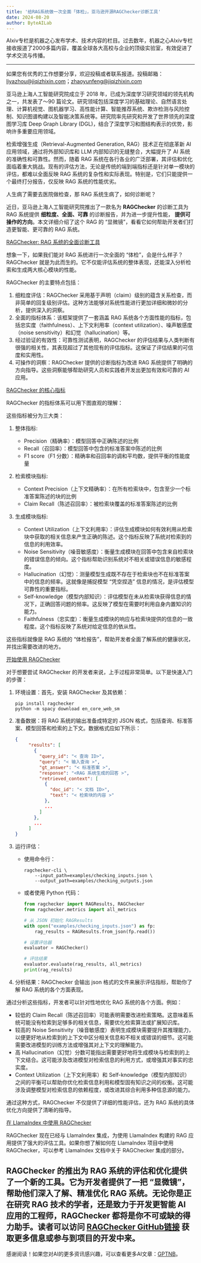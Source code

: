 ```yaml
---
title: '给RAG系统做一次全面「体检」，亚马逊开源RAGChecker诊断工具'
date: 2024-08-20
author: ByteAILab
---
```


AIxiv专栏是机器之心发布学术、技术内容的栏目。过去数年，机器之心AIxiv专栏接收报道了2000多篇内容，覆盖全球各大高校与企业的顶级实验室，有效促进了学术交流与传播。

---
如果您有优秀的工作想要分享，欢迎投稿或者联系报道。投稿邮箱：liyazhou@jiqizhixin.com；zhaoyunfeng@jiqizhixin.com

亚马逊上海人工智能研究院成立于 2018 年，已成为深度学习研究领域的领先机构之一，共发表了～90 篇论文。研究领域包括深度学习的基础理论、自然语言处理、计算机视觉、图机器学习、高性能计算、智能推荐系统、欺诈检测与风险控制、知识图谱构建以及智能决策系统等。研究院率先研究和开发了世界领先的深度图学习库 Deep Graph Library (DGL)，结合了深度学习和图结构表示的优势，影响许多重要应用领域。

检索增强生成（Retrieval-Augmented Generation, RAG）技术正在彻底革新 AI 应用领域，通过将外部知识库和 LLM 内部知识的无缝整合，大幅提升了 AI 系统的准确性和可靠性。然而，随着 RAG 系统在各行各业的广泛部署，其评估和优化面临着重大挑战。现有的评估方法，无论是传统的端到端指标还是针对单一模块的评估，都难以全面反映 RAG 系统的复杂性和实际表现。特别是，它们只能提供一个最终打分报告，仅反映 RAG 系统的性能优劣。

人生病了需要去医院做检查，那 RAG 系统生病了，如何诊断呢？

近日，亚马逊上海人工智能研究院推出了一款名为 **RAGChecker** 的诊断工具为 RAG 系统提供 **细粒度、全面、可靠** 的诊断报告，并为进一步提升性能， **提供可操作的方向**。本文详细介绍了这个 RAG 的 “显微镜”，看看它如何帮助开发者们打造更智能、更可靠的 RAG 系统。

[RAGChecker: RAG 系统的全面诊断工具](https://github.com/amazon-science/RAGChecker)

想象一下，如果我们能对 RAG 系统进行一次全面的 “体检”，会是什么样子？RAGChecker 就是为此而生的。它不仅能评估系统的整体表现，还能深入分析检索和生成两大核心模块的性能。

RAGChecker 的主要特点包括：

1. 细粒度评估：RAGChecker 采用基于声明（claim）级别的蕴含关系检查，而非简单的回复级别评估。这种方法能够对系统性能进行更加详细和微妙的分析，提供深入的洞察。
2. 全面的指标体系：该框架提供了一套涵盖 RAG 系统各个方面性能的指标，包括忠实度（faithfulness）、上下文利用率（context utilization）、噪声敏感度（noise sensitivity）和幻觉（hallucination）等。
3. 经过验证的有效性：可靠性测试表明，RAGChecker 的评估结果与人类判断有很强的相关性，其表现超过了其他现有的评估指标。这保证了评估结果的可信度和实用性。
4. 可操作的洞察：RAGChecker 提供的诊断指标为改进 RAG 系统提供了明确的方向指导。这些洞察能够帮助研究人员和实践者开发出更加有效和可靠的 AI 应用。

[RAGChecker 的核心指标](https://github.com/amazon-science/RAGChecker)

RAGChecker 的指标体系可以用下图直观的理解：

这些指标被分为三大类：

1. 整体指标:
   - Precision（精确率）：模型回答中正确陈述的比例
   - Recall（召回率）：模型回答中包含的标准答案中陈述的比例
   - F1 score（F1 分数）：精确率和召回率的调和平均数，提供平衡的性能度量

2. 检索模块指标:
   - Context Precision（上下文精确率）：在所有检索块中，包含至少一个标准答案陈述的块的比例
   - Claim Recall（陈述召回率）：被检索块覆盖的标准答案陈述的比例

3. 生成模块指标:
   - Context Utilization（上下文利用率）：评估生成模块如何有效利用从检索块中获取的相关信息来产生正确的陈述。这个指标反映了系统对检索到的信息的利用效率。
   - Noise Sensitivity（噪音敏感度）：衡量生成模块在回答中包含来自检索块的错误信息的倾向。这个指标帮助识别系统对不相关或错误信息的敏感程度。
   - Hallucination（幻觉）：测量模型生成既不存在于检索块也不在标准答案中的信息的频率。这就像是捕捉模型 “凭空捏造” 信息的情况，是评估模型可靠性的重要指标。
   - Self-knowledge（模型内部知识）：评估模型在未从检索块获得信息的情况下，正确回答问题的频率。这反映了模型在需要时利用自身内置知识的能力。
   - Faithfulness（忠实度）：衡量生成模块的响应与检索块提供的信息的一致程度。这个指标反映了系统对给定信息的依从性。

这些指标就像是 RAG 系统的 “体检报告”，帮助开发者全面了解系统的健康状况，并找出需要改进的地方。

[开始使用 RAGChecker](https://github.com/amazon-science/RAGChecker)

对于想要尝试 RAGChecker 的开发者来说，上手过程非常简单。以下是快速入门的步骤：

1. 环境设置：首先，安装 RAGChecker 及其依赖：

   ```properties
   pip install ragchecker
   python -m spacy download en_core_web_sm
   ```

2. 准备数据：将 RAG 系统的输出准备成特定的 JSON 格式，包括查询、标准答案、模型回答和检索的上下文。数据格式应如下所示：

   ```json
   {
        "results": [
          {
            "query_id": "< 查询 ID>",
            "query": "< 输入查询 >",
            "gt_answer": "< 标准答案 >",
            "response": "<RAG 系统生成的回答 >",
            "retrieved_context": [
              {
                "doc_id": "< 文档 ID>",
                "text": "< 检索块的内容 >"
              },
              ...
            ]
          },
          ...
        ]   
   }
   ```

3. 运行评估：

   - 使用命令行：
   
     ```properties
     ragchecker-cli \
         --input_path=examples/checking_inputs.json \
         --output_path=examples/checking_outputs.json
     ```

   - 或者使用 Python 代码：

     ```python
     from ragchecker import RAGResults, RAGChecker
     from ragchecker.metrics import all_metrics

     # 从 JSON 初始化 RAGResults
     with open("examples/checking_inputs.json") as fp:
         rag_results = RAGResults.from_json(fp.read())

     # 设置评估器
     evaluator = RAGChecker()

     # 评估结果
     evaluator.evaluate(rag_results, all_metrics)
     print(rag_results)
     ```

4. 分析结果：RAGChecker 会输出 json 格式的文件来展示评估指标，帮助你了解 RAG 系统的各个方面表现。

通过分析这些指标，开发者可以针对性地优化 RAG 系统的各个方面。例如：

- 较低的 Claim Recall（陈述召回率）可能表明需要改进检索策略。这意味着系统可能没有检索到足够多的相关信息，需要优化检索算法或扩展知识库。
- 较高的 Noise Sensitivity（噪音敏感度）表明生成模块需要提升其推理能力，以便更好地从检索到的上下文中区分相关信息和不相关或错误的细节。这可能需要改进模型的训练方法或增强其对上下文的理解能力。
- 高 Hallucination（幻觉）分数可能指出需要更好地将生成模块与检索到的上下文结合。这可能涉及改进模型对检索信息的利用方式，或增强其对事实的忠实度。
- Context Utilization（上下文利用率）和 Self-knowledge（模型内部知识）之间的平衡可以帮助你优化检索信息利用和模型固有知识之间的权衡。这可能涉及调整模型对检索信息的依赖程度，或改进其综合利用多种信息源的能力。

通过这种方式，RAGChecker 不仅提供了详细的性能评估，还为 RAG 系统的具体优化方向提供了清晰的指导。

[在 LlamaIndex 中使用 RAGChecker](https://github.com/amazon-science/RAGChecker)

RAGChecker 现在已经与 LlamaIndex 集成，为使用 LlamaIndex 构建的 RAG 应用提供了强大的评估工具。如果你想了解如何在 LlamaIndex 项目中使用 RAGChecker，可以参考 LlamaIndex 文档中关于 RAGChecker 集成的部分。

RAGChecker 的推出为 RAG 系统的评估和优化提供了一个新的工具。它为开发者提供了一把 “显微镜”，帮助他们深入了解、精准优化 RAG 系统。无论你是正在研究 RAG 技术的学者，还是致力于开发更智能 AI 应用的工程师，RAGChecker 都将是你不可或缺的得力助手。读者可以访问 [RAGChecker GitHub链接](https://github.com/amazon-science/RAGChecker) 获取更多信息或参与到项目的开发中来。
---
感谢阅读！如果您对AI的更多资讯感兴趣，可以查看更多AI文章：[GPTNB](https://gptnb.com)。